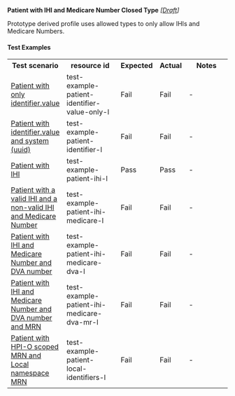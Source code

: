 **Patient with IHI and Medicare Number Closed Type** *[[Draft](http://hl7.org/fhir/r4/valueset-publication-status.html)]*

Prototype derived profile uses allowed types to only allow IHIs and Medicare Numbers.

#### Test Examples

<table class="list" style="width:100%">
    <colgroup>
       <col span="1" style="width: 19%;"/>
       <col span="1" style="width: 25%;"/>
       <col span="1" style="width: 10%;"/>
       <col span="1" style="width: 10%;"/>
       <col span="1" style="width: 20%;"/>
    </colgroup>
	<tbody>
      <tr>
        <th>Test scenario</th>
        <th>resource id</th>
        <th>Expected</th>
        <th>Actual</th>
		<th>Notes</th>
      </tr>
      <tr>
        <td><a href="Patient-test-example-patient-identifier-value-only-l.html">Patient with only identifier.value</a></td>
        <td>test-example-patient-identifier-value-only-l</td>
        <td>Fail</td>
        <td>Fail</td>
        <td>-</td>
      </tr>
      <tr>
        <td><a href="Patient-test-example-patient-identifier-l.html">Patient with identifier.value and system (uuid)</a></td>
        <td>test-example-patient-identifier-l</td>
        <td>Fail</td>
        <td>Fail</td>
        <td>-</td>
      </tr>
      <tr>
        <td><a href="Patient-test-example-patient-ihi-l.html">Patient with IHI</a></td>
        <td>test-example-patient-ihi-l</td>
        <td>Pass</td>
        <td>Pass</td>
        <td>-</td>
      </tr>
      <tr>
        <td><a href="Patient-test-example-patient-ihi-medicare-l.html">Patient with a valid IHI and a non-valid IHI and Medicare Number</a></td>
        <td>test-example-patient-ihi-medicare-l</td>
        <td>Fail</td>
        <td>Fail</td>
        <td>-</td>
      </tr>
      <tr>
        <td><a href="Patient-test-example-patient-ihi-medicare-dva-l.html">Patient with IHI and Medicare Number and DVA number</a></td>
        <td>test-example-patient-ihi-medicare-dva-l</td>
        <td>Fail</td>
        <td>Fail</td>
        <td>-</td>
      </tr>
      <tr>
        <td><a href="Patient-test-example-patient-ihi-medicare-dva-mr-l.html">Patient with IHI and Medicare Number and DVA number and MRN</a></td>
        <td>test-example-patient-ihi-medicare-dva-mr-l</td>
        <td>Fail</td>
        <td>Fail</td>
        <td>-</td>
      </tr>
      <tr>
        <td><a href="Patient-test-example-patient-local-identifiers-l.html">Patient with HPI-O scoped MRN and Local namespace MRN</a></td>
        <td>test-example-patient-local-identifiers-l</td>
        <td>Fail</td>
        <td>Fail</td>
        <td>-</td>
      </tr>
    </tbody>
</table>


